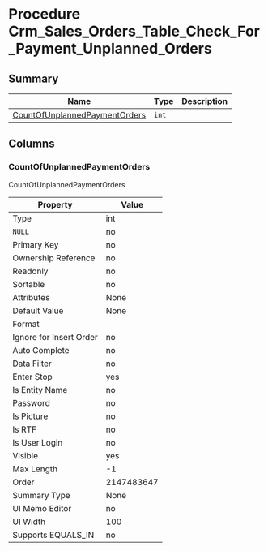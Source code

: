 # Procedure Crm_Sales_Orders_Table_Check_For_Payment_Unplanned_Orders


## Summary

| Name | Type | Description |
| - | - | --- |
|[CountOfUnplannedPaymentOrders](#countofunplannedpaymentorders)|`int` ||

## Columns

### CountOfUnplannedPaymentOrders


CountOfUnplannedPaymentOrders

| Property | Value |
| - | - |
|Type|int|
|`NULL`|no|
|Primary Key|no|
|Ownership Reference|no|
|Readonly|no|
|Sortable|no|
|Attributes|None|
|Default Value|None|
|Format||
|Ignore for Insert Order|no|
|Auto Complete|no|
|Data Filter|no|
|Enter Stop|yes|
|Is Entity Name|no|
|Password|no|
|Is Picture|no|
|Is RTF|no|
|Is User Login|no|
|Visible|yes|
|Max Length|-1|
|Order|2147483647|
|Summary Type|None|
|UI Memo Editor|no|
|UI Width|100|
|Supports EQUALS_IN|no|



